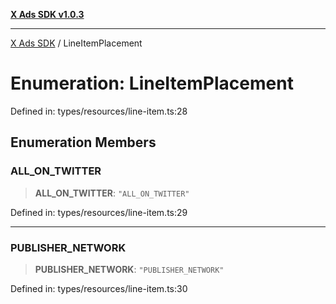 [**X Ads SDK v1.0.3**](../README.md)

***

[X Ads SDK](../globals.md) / LineItemPlacement

# Enumeration: LineItemPlacement

Defined in: types/resources/line-item.ts:28

## Enumeration Members

### ALL\_ON\_TWITTER

> **ALL\_ON\_TWITTER**: `"ALL_ON_TWITTER"`

Defined in: types/resources/line-item.ts:29

***

### PUBLISHER\_NETWORK

> **PUBLISHER\_NETWORK**: `"PUBLISHER_NETWORK"`

Defined in: types/resources/line-item.ts:30
